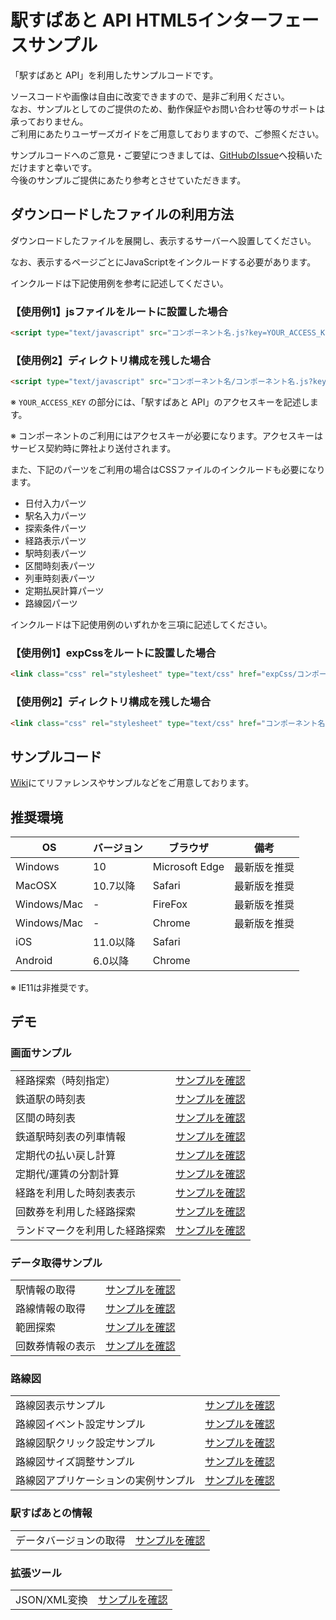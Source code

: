 # 駅すぱあと API HTML5インターフェースサンプル

「駅すぱあと API」を利用したサンプルコードです。  

 ソースコードや画像は自由に改変できますので、是非ご利用ください。  
 なお、サンプルとしてのご提供のため、動作保証やお問い合わせ等のサポートは承っておりません。  
 ご利用にあたりユーザーズガイドをご用意しておりますので、ご参照ください。  

 サンプルコードへのご意見・ご要望につきましては、[GitHubのIssue](https://github.com/z0lw/GUI/issues/new)へ投稿いただけますと幸いです。  
 今後のサンプルご提供にあたり参考とさせていただきます。  

## ダウンロードしたファイルの利用方法

ダウンロードしたファイルを展開し、表示するサーバーへ設置してください。

なお、表示するページごとにJavaScriptをインクルードする必要があります。

インクルードは下記使用例を参考に記述してください。

### 【使用例1】jsファイルをルートに設置した場合

~~~html
<script type="text/javascript" src="コンポーネント名.js?key=YOUR_ACCESS_KEY" charset="UTF-8"></script>
~~~

### 【使用例2】ディレクトリ構成を残した場合

~~~html
<script type="text/javascript" src="コンポーネント名/コンポーネント名.js?key=YOUR_ACCESS_KEY" charset="UTF-8"></script>
~~~

※ `YOUR_ACCESS_KEY` の部分には、「駅すぱあと API」のアクセスキーを記述します。

※ コンポーネントのご利用にはアクセスキーが必要になります。アクセスキーはサービス契約時に弊社より送付されます。


また、下記のパーツをご利用の場合はCSSファイルのインクルードも必要になります。

* 日付入力パーツ
* 駅名入力パーツ
* 探索条件パーツ
* 経路表示パーツ
* 駅時刻表パーツ
* 区間時刻表パーツ
* 列車時刻表パーツ
* 定期払戻計算パーツ
* 路線図パーツ

インクルードは下記使用例のいずれかを三項に記述してください。

### 【使用例1】expCssをルートに設置した場合

~~~html
<link class="css" rel="stylesheet" type="text/css" href="expCss/コンポーネント名.css">
~~~

### 【使用例2】ディレクトリ構成を残した場合

~~~html
<link class="css" rel="stylesheet" type="text/css" href="コンポーネント名/expCss/コンポーネント名.css">
~~~

## サンプルコード

[Wiki](https://github.com/z0lw/GUI/wiki)にてリファレンスやサンプルなどをご用意しております。

## 推奨環境

|OS|バージョン|ブラウザ|備考|
| --- | --- | --- | --- |
| Windows | 10 | Microsoft Edge | 最新版を推奨 |
| MacOSX | 10.7以降 | Safari | 最新版を推奨 |
| Windows/Mac | - | FireFox | 最新版を推奨 |
| Windows/Mac | - | Chrome | 最新版を推奨 |
| iOS | 11.0以降 | Safari | |
| Android | 6.0以降 | Chrome | |

※ IE11は非推奨です。

## デモ

### 画面サンプル

|||
| --- | --- |
|経路探索（時刻指定）|[サンプルを確認](http://z0lw.github.io/GUI/sample/sample.html)|
|鉄道駅の時刻表|[サンプルを確認](http://z0lw.github.io/GUI/sample/stationTimeTable.html)|
|区間の時刻表|[サンプルを確認](http://z0lw.github.io/GUI/sample/sectionTimeTable.html)|
|鉄道駅時刻表の列車情報|[サンプルを確認](http://z0lw.github.io/GUI/sample/trainTimeTable.html)|
|定期代の払い戻し計算|[サンプルを確認](http://z0lw.github.io/GUI/sample/repayment.html)|
|定期代/運賃の分割計算|[サンプルを確認](http://z0lw.github.io/GUI/sample/divided.html)|
|経路を利用した時刻表表示|[サンプルを確認](http://z0lw.github.io/GUI/sample/courseTimeTable.html)|
|回数券を利用した経路探索|[サンプルを確認](http://z0lw.github.io/GUI/sample/courseCoupon.html)|
|ランドマークを利用した経路探索|[サンプルを確認](http://z0lw.github.io/GUI/sample/landmarkCourse.html)|

### データ取得サンプル

|||
| --- | --- |
|駅情報の取得|[サンプルを確認](http://z0lw.github.io/GUI/sample/stationInfo.html)|
|路線情報の取得|[サンプルを確認](http://z0lw.github.io/GUI/sample/railInfo.html)|
|範囲探索|[サンプルを確認](http://z0lw.github.io/GUI/sample/stationRange.html)|
|回数券情報の表示|[サンプルを確認](http://z0lw.github.io/GUI/sample/couponList.html)|

### 路線図

|||
| --- | --- |
|路線図表示サンプル|[サンプルを確認](http://z0lw.github.io/GUI/sample/basic.html)|
|路線図イベント設定サンプル|[サンプルを確認](http://z0lw.github.io/GUI/sample/event.html)|
|路線図駅クリック設定サンプル|[サンプルを確認](http://z0lw.github.io/GUI/sample/click.html)|
|路線図サイズ調整サンプル|[サンプルを確認](http://z0lw.github.io/GUI/sample/table.html)|
|路線図アプリケーションの実例サンプル|[サンプルを確認](http://z0lw.github.io/GUI/sample/powerful.html)|

### 駅すぱあとの情報

|||
| --- | --- |
|データバージョンの取得|[サンプルを確認](http://z0lw.github.io/GUI/sample/dataVersion.html)|

### 拡張ツール

|||
| --- | --- |
|JSON/XML変換|[サンプルを確認](http://z0lw.github.io/GUI/sample/xmlCourse.html)|
